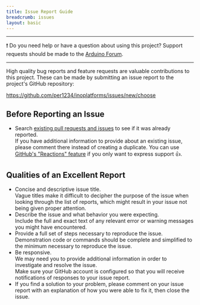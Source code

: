 ```yaml
---
title: Issue Report Guide
breadcrumb: issues
layout: basic
---
```


<!-- Source: https://github.com/arduino/tooling-project-assets/blob/main/documentation-templates/contributor-guide/general/contributor-guide/issues.md -->

---

❗ Do you need help or have a question about using this project? Support requests should be made to the [Arduino Forum](https://forum.arduino.cc).

---

High quality bug reports and feature requests are valuable contributions to this project. These can be made by submitting an issue report to the project's GitHub repository:

https://github.com/per1234/inoplatforms/issues/new/choose

## Before Reporting an Issue

- Search [existing pull requests and issues](https://github.com/per1234/inoplatforms/issues?q=) to see if it was already reported.<br />
  If you have additional information to provide about an existing issue, please comment there instead of creating a duplicate. You can use [GitHub's "Reactions" feature](https://github.blog/2016-03-10-add-reactions-to-pull-requests-issues-and-comments/) if you only want to express support 👍.

## Qualities of an Excellent Report

- Concise and descriptive issue title.<br />
  Vague titles make it difficult to decipher the purpose of the issue when looking through the list of reports, which might result in your issue not being given proper attention.
- Describe the issue and what behavior you were expecting.<br />
  Include the full and exact text of any relevant error or warning messages you might have encountered.
- Provide a full set of steps necessary to reproduce the issue.<br />
  Demonstration code or commands should be complete and simplified to the minimum necessary to reproduce the issue.
- Be responsive.<br />
  We may need you to provide additional information in order to investigate and resolve the issue.<br />
  Make sure your GitHub account is configured so that you will receive notifications of responses to your issue report.
- If you find a solution to your problem, please comment on your issue report with an explanation of how you were able to fix it, then close the issue.
